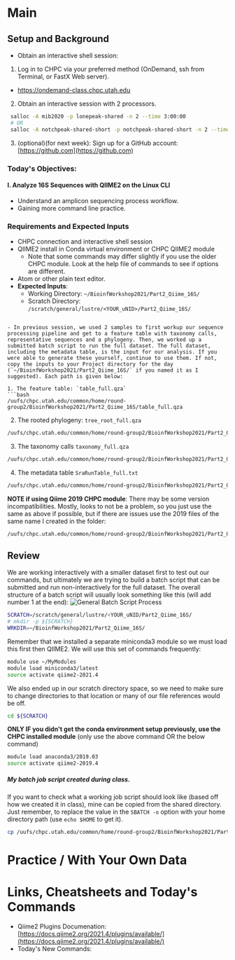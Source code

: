 
# Main

## Setup and Background
- Obtain an interactive shell session:
1. Log in to CHPC via your preferred method (OnDemand, ssh from Terminal, or FastX Web server).
- https://ondemand-class.chpc.utah.edu
2. Obtain an interactive session with 2 processors.
```bash
 salloc -A mib2020 -p lonepeak-shared -n 2 --time 3:00:00
 # OR
 salloc -A notchpeak-shared-short -p notchpeak-shared-short -n 2 --time 3:00:00
```
3. (optional)(for next week): Sign up for a GitHub account: [https://github.com](https://github.com)

### Today's Objectives:

#### I. Analyze 16S Sequences with QIIME2 on the Linux CLI
- Understand an amplicon sequencing process workflow.
- Gaining more command line practice.


### Requirements and Expected Inputs
- CHPC connection and interactive shell session
- QIIME2 install in Conda virtual environment or CHPC QIIME2 module
  - Note that some commands may differ slightly if you use the older CHPC module. Look at the help file of commands to see if options are different.
- Atom or other plain text editor.
- **Expected Inputs**:
	- Working Directory: `~/BioinfWorkshop2021/Part2_Qiime_16S/`
	- Scratch Directory: `/scratch/general/lustre/<YOUR_uNID>/Part2_Qiime_16S/`
```

- In previous session, we used 2 samples to first workup our sequence processing pipeline and get to a feature table with taxonomy calls, representative sequences and a phylogeny. Then, we worked up a submitted batch script to run the full dataset. The full dataset, including the metadata table, is the input for our analysis. If you were able to generate these yourself, continue to use them. If not, copy the inputs to your Project directory for the day (`~/BioinfWorkshop2021/Part2_Qiime_16S/` if you named it as I suggested). Each path is given below:

1. The feature table: `table_full.qza`
```bash
/uufs/chpc.utah.edu/common/home/round-group2/BioinfWorkshop2021/Part2_Qiime_16S/table_full.qza
```
2. The rooted phylogeny: `tree_root_full.qza`
```bash
/uufs/chpc.utah.edu/common/home/round-group2/BioinfWorkshop2021/Part2_Qiime_16S/tree_root_full.qza
```
3. The taxonomy calls `taxonomy_full.qza`
```bash
/uufs/chpc.utah.edu/common/home/round-group2/BioinfWorkshop2021/Part2_Qiime_16S/taxonomy_full.qza
```
4. The metadata table `SraRunTable_full.txt`
```bash
/uufs/chpc.utah.edu/common/home/round-group2/BioinfWorkshop2021/Part2_Qiime_16S/metadata/SraRunTable_full.txt
```

**NOTE if using Qiime 2019 CHPC module**: There may be some version incompatibilities. Mostly, looks to not be a problem, so you just use the same as above if possible, but if  there are issues use the 2019 files of the same name I created in the folder:

```bash
/uufs/chpc.utah.edu/common/home/round-group2/BioinfWorkshop2021/Part2_Qiime_16S/Qiime2_2019_outs/
```



## Review

We are working interactively with a smaller dataset first to test out our commands, but ultimately we are trying to build a batch script that can be submitted and run non-interactively for the full dataset. The overall structure of a batch script will usually look something like this (will add number 1 at the end):
![General Batch Script Process](https://drive.google.com/uc?export=view&id=1OmDxGQeS2wpe6I6B6Dtoin0xxqCvBqGw)

```bash
SCRATCH=/scratch/general/lustre/<YOUR_uNID/Part2_Qiime_16S/
# mkdir -p ${SCRATCH}
WRKDIR=~/BioinfWorkshop2021/Part2_Qiime_16S/
```
Remember that we installed a separate miniconda3 module so we must load this first then QIIME2. We will use this set of commands frequently:
```bash
module use ~/MyModules
module load miniconda3/latest
source activate qiime2-2021.4
```
We also ended up in our scratch directory space, so we need to make sure to change directories to that location or many of our file references would be off.
```bash
cd ${SCRATCH}
```

**ONLY IF you didn't get the conda environment setup previously, use the CHPC installed module** (only use the above command OR the below command)
```bash
module load anaconda3/2019.03
source activate qiime2-2019.4
```

##### My batch job script created during class.
If you want to check what a working job script should look like (based off how we created it in class), mine can be copied from the shared directory. Just remember, to replace the value in the `SBATCH -o` option with your home directory path (use `echo $HOME` to get it).

```bash
cp /uufs/chpc.utah.edu/common/home/round-group2/BioinfWorkshop2021/Part2_Qiime_16S/code/PreProcess_16S.sh ~/BioinfWorkshop2021/Part2_Qiime_16S/code/PreProcess_16S.sh
```

# Practice / With Your Own Data

# Links, Cheatsheets and Today's Commands
- Qiime2 Plugins Documenation: [https://docs.qiime2.org/2021.4/plugins/available/](https://docs.qiime2.org/2021.4/plugins/available/)
- Today's New Commands:
